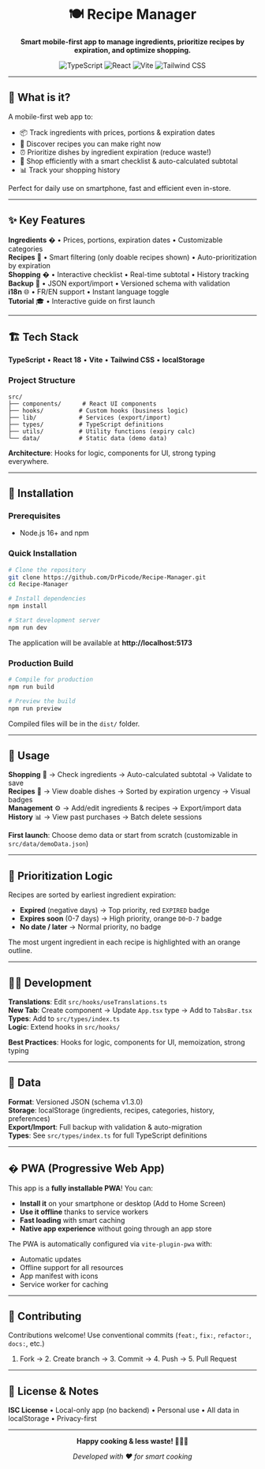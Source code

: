 <div align="center">
  <h1>🍽️ Recipe Manager</h1>
  <p><strong>Smart mobile-first app to manage ingredients, prioritize recipes by expiration, and optimize shopping.</strong></p>
  
  ![TypeScript](https://img.shields.io/badge/TypeScript-007ACC?style=flat&logo=typescript&logoColor=white)
  ![React](https://img.shields.io/badge/React-18.2-61DAFB?style=flat&logo=react&logoColor=black)
  ![Vite](https://img.shields.io/badge/Vite-646CFF?style=flat&logo=vite&logoColor=white)
  ![Tailwind CSS](https://img.shields.io/badge/Tailwind_CSS-38B2AC?style=flat&logo=tailwind-css&logoColor=white)
</div>

---

## 🎯 What is it?

A mobile-first web app to:
- 📦 Track ingredients with prices, portions & expiration dates
- 🍳 Discover recipes you can make right now
- ⏰ Prioritize dishes by ingredient expiration (reduce waste!)
- 🛒 Shop efficiently with a smart checklist & auto-calculated subtotal
- 📊 Track your shopping history

Perfect for daily use on smartphone, fast and efficient even in-store.

---

## ✨ Key Features

**Ingredients** � • Prices, portions, expiration dates • Customizable categories  
**Recipes** 🍳 • Smart filtering (only doable recipes shown) • Auto-prioritization by expiration  
**Shopping** � • Interactive checklist • Real-time subtotal • History tracking  
**Backup** 💾 • JSON export/import • Versioned schema with validation  
**i18n** 🌐 • FR/EN support • Instant language toggle  
**Tutorial** 🎓 • Interactive guide on first launch

---

## 🏗️ Tech Stack

**TypeScript** • **React 18** • **Vite** • **Tailwind CSS** • **localStorage**

### Project Structure
```
src/
├── components/      # React UI components
├── hooks/          # Custom hooks (business logic)
├── lib/            # Services (export/import)
├── types/          # TypeScript definitions
├── utils/          # Utility functions (expiry calc)
└── data/           # Static data (demo data)
```

**Architecture**: Hooks for logic, components for UI, strong typing everywhere.

---

## 🚀 Installation

### Prerequisites
- Node.js 16+ and npm

### Quick Installation
```bash
# Clone the repository
git clone https://github.com/DrPicode/Recipe-Manager.git
cd Recipe-Manager

# Install dependencies
npm install

# Start development server
npm run dev
```

The application will be available at **http://localhost:5173**

### Production Build
```bash
# Compile for production
npm run build

# Preview the build
npm run preview
```

Compiled files will be in the `dist/` folder.

---

## 📱 Usage

**Shopping** 🛒 → Check ingredients → Auto-calculated subtotal → Validate to save  
**Recipes** 🍳 → View doable dishes → Sorted by expiration urgency → Visual badges  
**Management** ⚙️ → Add/edit ingredients & recipes → Export/import data  
**History** 📊 → View past purchases → Batch delete sessions  

**First launch**: Choose demo data or start from scratch (customizable in `src/data/demoData.json`)

---

## 🧠 Prioritization Logic

Recipes are sorted by earliest ingredient expiration:
- **Expired** (negative days) → Top priority, red `EXPIRED` badge
- **Expires soon** (0-7 days) → High priority, orange `D0`-`D-7` badge
- **No date / later** → Normal priority, no badge

The most urgent ingredient in each recipe is highlighted with an orange outline.

---

## 👨‍💻 Development

**Translations**: Edit `src/hooks/useTranslations.ts`  
**New Tab**: Create component → Update `App.tsx` type → Add to `TabsBar.tsx`  
**Types**: Add to `src/types/index.ts`  
**Logic**: Extend hooks in `src/hooks/`  

**Best Practices**: Hooks for logic, components for UI, memoization, strong typing

---

## 💾 Data

**Format**: Versioned JSON (schema v1.3.0)  
**Storage**: localStorage (ingredients, recipes, categories, history, preferences)  
**Export/Import**: Full backup with validation & auto-migration  
**Types**: See `src/types/index.ts` for full TypeScript definitions

---

## � PWA (Progressive Web App)

This app is a **fully installable PWA**! You can:
- **Install it** on your smartphone or desktop (Add to Home Screen)
- **Use it offline** thanks to service workers
- **Fast loading** with smart caching
- **Native app experience** without going through an app store

The PWA is automatically configured via `vite-plugin-pwa` with:
- Automatic updates
- Offline support for all resources
- App manifest with icons
- Service worker for caching

---

## 🤝 Contributing

Contributions welcome! Use conventional commits (`feat:`, `fix:`, `refactor:`, `docs:`, etc.)

1. Fork → 2. Create branch → 3. Commit → 4. Push → 5. Pull Request

---

## 📄 License & Notes

**ISC License** • Local-only app (no backend) • Personal use • All data in localStorage • Privacy-first

---

<div align="center">
  <p><strong>Happy cooking & less waste! 👨‍🍳✨</strong></p>
  <p><em>Developed with ❤️ for smart cooking</em></p>
</div>
